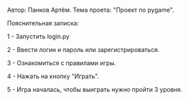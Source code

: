 Автор: Панков Артём. Тема проета: "Проект по pygame".

Пояснительная записка:

1 - Запустить login.py

2 - Ввести логин и пароль или зарегистрироваться.

3 - Ознакомиться с правилами игры.

4 - Нажать на кнопку "Играть".

5 - Игра началась, чтобы выиграть нужно пройти 3 уровня.
